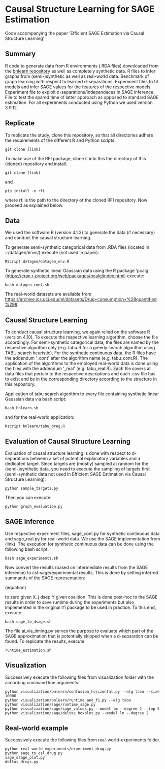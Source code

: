 # Causal Structure Learning for SAGE Estimation

Code accompanying the paper 'Efficient SAGE Estimation via Causal Structure Learning'

## Summary

R code to generate data from R environments (.RDA files) downloaded from the
[bnlearn repository](https://www.bnlearn.com/bnrepository/) as well as completely synthetic data. R files to infer
graphs from (semi-)synthetic as well as real-world data. Benchmark of graph learning with respect to learned 
d-separations. Experiment files to fit models and infer SAGE values for the features of the respective models.
Experiment file to exploit d-separations/independeces in SAGE inference. File to test the spared time of latter approach
as opposed to standard SAGE estimation. For all experiments conducted using Python we used version 3.9.12. 


## Replicate

To replicate the study, clone this repository, so that all directories adhere the requirements of the different R and
Python scripts.

```
git clone [link]
```

To make use of the RFI package, clone it into this the directory of this (cloned) repository and install.

```
git clone [link]
```

and 

```
pip install -e rfi
```

where rfi is the path to the directory of the cloned RFI repository. Now proceed as explained below:

## Data

We used the software R (version 4.1.2) to generate the data (if necessary) and conduct the causal structure learning.

To generate semi-synthetic categorical data from .RDA files (located in ~/datagen/envs/) execute (not used in paper):

```
RScript datagen/datagen_env.R
```

To generate synthetic linear Gaussian data using the R package 'pcalg'
(https://cran.r-project.org/web/packages/pcalg/index.html) execute: 

```
bash datagen_cont.sh
```

The real-world datasets are available from: https://archive.ics.uci.edu/ml/datasets/Drug+consumption+%28quantified%29#


## Causal Structure Learning

To conduct causal structure learning, we again relied on the software R (version 4.10). To execute the respective 
learning algorithm, choose the file accordingly. For semi-synthetic categorical data, the files are named by the
respective algorithm only (e.g. tabu.R for a greedy search algorithm using TABU search heuristic). For the synthetic
continuous data, the R files have the addendum '_cont' after the algorithm name (e.g. tabu_cont.R). The application of 
the algorithms to the employed real-world data is done using the files with the addendum '_real' (e.g. tabu_real.R). 
Each file covers all data files that pertain to the respective descriptions and each .csv file has to exist and be in 
the corresponding directory according to the structure in this repository.

Application of tabu search algorithm to every file containing synthetic linear Gaussian data via bash script:

```
bash bnlearn.sh
```

and for the real-world application:

```
Rscript bnlearn/tabu_drug.R
```


## Evaluation of Causal Structure Learning

Evaluation of causal structure learning is done with respect to d-separations between a set of potential explanatory 
variables and a dedicated target. Since targets are (mostly) sampled at random for the (semi-)synthetic data, you need
to execute the sampling of targets first (semi-synthetic data not used in Efficient SAGE Estimation via Causal
Structure Learning):

```
python sample_targets.py
```

Then you can execute:

```
python graph_evaluation.py
```

## SAGE Inference


Use respective experiment files, sage_cont.py for synthetic continuous data and sage_real.py for real-world data. 
We use the SAGE implementation from (link). The execution for synthetic continuous data can be done using the following
bash script.

```
bash sage_experiments.sh
```

Now convert the results (based on intermediate results from the SAGE inference) to csl-sage/experimental results. This
is done by setting inferred summands of the SAGE representation:

(equation)

to zero given X_j dsep Y given coalition. This is done post-hoc to the SAGE results in order to save runtime during the
experiments but also implemented in the original rfi package to be used in practice. To this end, execute:

```
bash sage_to_dsage.sh
```  

The file ai_via_timing.py serves the purpose to evaluate which part of the SAGE approximation that is potentially skipped 
when a d-separation can be found. To replicate the results, execute

```
runtime_estimation.sh
```


## Visualization

Successively execute the following files from visualization folder with the according command line arguments.

```
python visualization/bnlearn/confusion_horizontal.py --alg tabu --size 10000
python visualization/bnlearn/runtime_and_f1.py --alg tabu
python visualization/sage/runtime_sage.py 
python visualization/sage/sage_values.py --model lm --degree 2 --top 5 
python visualization/sage/deltas_boxplot.py --model lm --degree 2
```

## Real-world example

Successively execute the following files from real-world-experiments folder.

```
python real-world-experiments/experiment_drug.py
python sage_to_csl_drug.py
sage_dsage_plot.py
deltas_drugs.py
```